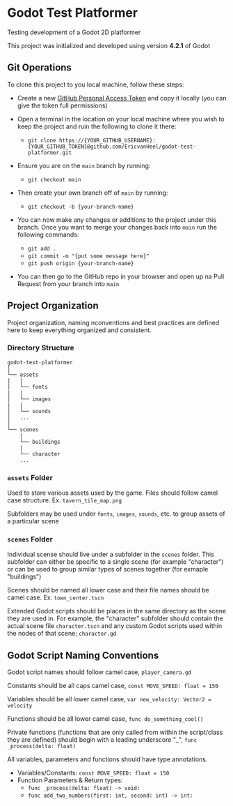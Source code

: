 # Godot Test Platformer
Testing development of a Godot 2D platformer

This project was initialized and developed using version **4.2.1** of Godot

## Git Operations
To clone this project to you local machine, follow these steps:

- Create a new [GitHub Personal Access Token](https://docs.github.com/en/authentication/keeping-your-account-and-data-secure/managing-your-personal-access-tokens#creating-a-fine-grained-personal-access-token) and copy it locally (you can give the token full permissions)

- Open a terminal in the location on your local machine where you wish to keep the project and ruin the following to clone it there:
  - `git clone https://{YOUR_GITHUB_USERNAME}:{YOUR_GITHUB_TOKEN}@github.com/EricvanHeel/godot-test-platformer.git`

- Ensure you are on the `main` branch by running:
  - `git checkout main`

- Then create your own branch off of `main` by running:
  - `git checkout -b {your-branch-name}`

- You can now make any changes or additions to the project under this branch. Once you want to merge your changes back into `main` run the following commands:
  - `git add .`
  - `git commit -m "{put some message here}"`
  - `git push origin {your-branch-name}`

- You can then go to the GitHub repo in your browser and open up na Pull Request from your branch into `main`

## Project Organization
Project organization, naming nconventions and best practices are defined here to keep everything organized and consistent.

### Directory Structure

```
godot-test-platformer
│   
└── assets
|   |
│   └── fonts
|   |
│   └── images
|   |
│   └── sounds
│   ...
│
└── scenes
    |
    └── buildings
    |
    └── character
    ...
```
### `assets` Folder
Used to store various assets used by the game. Files should follow camel case structure. Ex. `tavern_tile_map.png`

Subfolders may be used under `fonts`, `images`, `sounds`, etc. to group assets of a particular scene

### `scenes` Folder
Individual scense should live under a subfolder in the `scenes` folder. This subfolder can either be specific to a single scene (for example "character") or can be used to group similar types of scenes together (for exmaple "buildings")

Scenes should be named all lower case and their file names should be camel case. Ex. `town_center.tscn`

Extended Godot scripts should be places in the same directory as the scene they are used in. For example, the "character" subfolder should contain the actual scene file `character.tscn` and any custom Godot scripts used within the nodes of that scene; `character.gd`

## Godot Script Naming Conventions
Godot script names should follow camel case, `player_camera.gd`

Constants should be all caps camel case, `const MOVE_SPEED: float = 150`

Variables should be all lower camel case, `var new_velocity: Vector2 = velocity`

Functions should be all lower camel case, `func do_something_cool()`

Private functions (functions that are only called from within the script/class they are defined) should begin with a leading underscore "_", `func _process(delta: float)`

All variables, parameters and functions should have type annotations.
  - Variables/Constants: `const MOVE_SPEED: float = 150`
  - Function Parameters & Return types: 
    - `func _process(delta: float) -> void:`
    - `func add_two_numbers(first: int, second: int) -> int:`